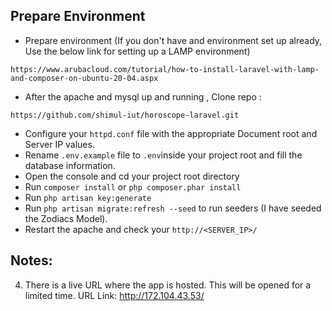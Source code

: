 ## Prepare Environment

- Prepare environment (If you don't have and environment set up already, Use the below link for setting up a LAMP environment)
```
https://www.arubacloud.com/tutorial/how-to-install-laravel-with-lamp-and-composer-on-ubuntu-20-04.aspx
 ```

- After the apache and mysql up and running , Clone repo :
 ```
 https://github.com/shimul-iut/horoscope-laravel.git
 ```
- Configure your `httpd.conf` file with the appropriate Document root and Server IP values.
- Rename `.env.example` file to `.env`inside your project root and fill the database information.
- Open the console and cd your project root directory
- Run `composer install` or ```php composer.phar install```
- Run `php artisan key:generate` 
- Run `php artisan migrate:refresh --seed` to run seeders (I have seeded the Zodiacs Model).
- Restart the apache and check your `http://<SERVER_IP>/`

## Notes:

4. There is a live URL where the app is hosted. This will be opened for a limited time. URL Link: http://172.104.43.53/



```
